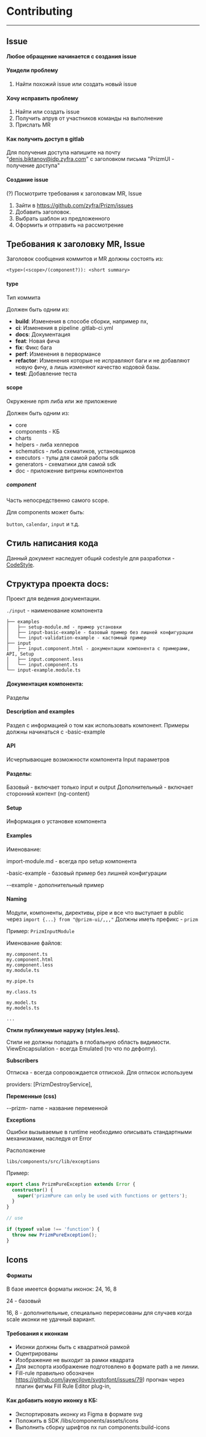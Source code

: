 # Contributing

---

## Issue

**Любое обращение начинается с создания issue**

#### Увидели проблему

1. Найти похожий issue или создать новый issue

#### Хочу исправить проблему

1. Найти или создать issue
2. Получить апрув от участников команды на выполнение
3. Прислать MR

#### Как получить доступ в gitlab

Для получения доступа напишите на почту "denis.biktanov@idp.zyfra.com" с заголовком письма "PrizmUI - получение доступа"

#### Создание issue

(?) Посмотрите требования к заголовкам MR, Issue

1. Зайти в https://github.com/zyfra/Prizm/issues
2. Добавить заголовок.
3. Выбрать шаблон из предложенного
4. Оформить и отправить на рассмотрение

## Требования к заголовку MR, Issue

Заголовок сообщения коммитов и MR должны состоять из:

```
<type>(<scope>/(component?)): <short summary>
```

#### type

Тип коммита

Должен быть одним из:

- **build**: Изменения в способе сборки, например nx,
- **ci**: Изменения в pipeline .gitlab-ci.yml
- **docs**: Документация
- **feat**: Новая фича
- **fix**: Фикс бага
- **perf**: Изменения в первормансе
- **refactor**: Изменения которые не исправляют баги и не добавляют новую фичу, а лишь изменяют качество кодовой базы.
- **test**: Добавление теста

#### scope

Окружение npm либа или же приложение

Должен быть одним из:

- core
- components - КБ
- charts
- helpers - либа хелперов
- schematics - либа схематиков, установщиков
- executors - тулы для самой работы sdk
- generators - схематики для самой sdk
- doc - приложение витрины компонентов

##### component

Часть непосредственно самого scope.

Для components может быть:

`button`, `calendar`, `input` и т.д.

## Стиль написания кода

Данный документ наследует общий codestyle для разработки - [CodeStyle](/codestyle).

## Структура проекта docs:

Проект для ведения документации.

`./input` - наименование компонента

```
├── examples
│   ├── setup-module.md - пример установки
│   ├── input-basic-example - базовый пример без лишней конфигурации
│   └── input-validation-example - кастомный пример
├── input
│   ├── input.component.html - документации компонента с примерами, API, Setup
│   ├── input.component.less
│   └── input.component.ts
└── input-example.module.ts
```

#### Документация компонента:

Разделы

#### Description and examples

Раздел с информацией о том как использовать компонент.
Примеры должны начинаться с <component>-basic-example

#### API

Исчерпывающие возможности компонента Input параметров

#### Разделы:

Базовый - включает только input и output
Дополнительный - включает сторонний контент (ng-content)

#### Setup

Информация о установке компонента

#### Examples

Именование:

import-module.md - всегда про setup компонента

<component>-basic-example - базовый пример без лишней конфигурации

<component>-<custom>-example - дополнительный пример

#### Naming

Модули, компоненты, директивы, pipe и все что выступает в public через `import {...} from "@prizm-ui/,,,"`
Должны иметь префикс - `prizm`

Пример:
`PrizmInputModule`

Именование файлов:

```
my.component.ts
my.component.html
my.component.less
my.module.ts

my.pipe.ts

my.class.ts

my.model.ts
my.models.ts

...
```

**Cтили публикуемые наружу (styles.less).**

Стили не должны попадать в глобальную область видимости.
ViewEncapsulation - всегда Emulated (то что по дефолту).

**Subscribers**

Отписка - всегда сопровождается отпиской.
Для отписок используем

providers: [PrizmDestroyService],

**Переменные (css)**

--prizm-<name>
name - название переменной

**Exceptions**

Ошибки вызываемые в runtime необходимо описывать стандартными механизмами, наследуя от Error

Расположение

`libs/components/src/lib/exceptions`

Пример:

```ts
export class PrizmPureException extends Error {
  constructor() {
    super('prizmPure can only be used with functions or getters');
  }
}

// use

if (typeof value !== 'function') {
  throw new PrizmPureException();
}
```

## Icons

#### Форматы

В базе имеется форматы иконок: 24, 16, 8

24 - базовый

16, 8 - дополнительные, специально перерисованы для случаев когда scale иконки не удачный вариант.

#### Требования к иконкам

- Иконки должны быть с квадратной рамкой
- Оцентрированы
- Изображение не выходит за рамки квадрата
- Для экспорта изображение подготовлено в формате path а не линии.
- Fill-rule правильно обозначен https://github.com/jaywcjlove/svgtofont/issues/79) прогнан через плагин фигмы Fill Rule Editor plug-in,

#### Как добавить новую иконку в КБ:

- Экспортировать иконку из Figma в формате svg
- Положить в SDK /libs/components/assets/icons
- Выполнить сборку шрифтов nx run components:build-icons
